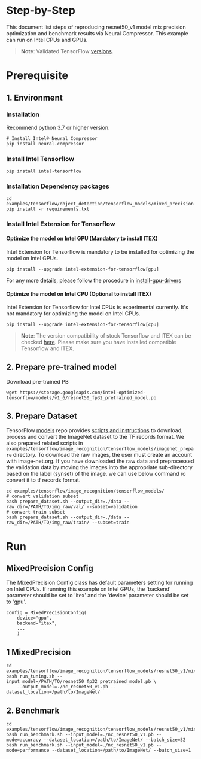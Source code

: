 Step-by-Step
============

This document list steps of reproducing resnet50_v1 model mix precision optimization and benchmark results via Neural Compressor.
This example can run on Intel CPUs and GPUs.

> **Note**: 
> Validated TensorFlow [versions](/docs/source/installation_guide.md#validated-software-environment).
# Prerequisite

## 1. Environment

### Installation
Recommend python 3.7 or higher version.

```shell
# Install Intel® Neural Compressor
pip install neural-compressor
```

### Install Intel Tensorflow
```shell
pip install intel-tensorflow
```

### Installation Dependency packages
```shell
cd examples/tensorflow/object_detection/tensorflow_models/mixed_precision
pip install -r requirements.txt
```

### Install Intel Extension for Tensorflow
#### Optimize the model on Intel GPU (Mandatory to install ITEX)
Intel Extension for Tensorflow is mandatory to be installed for optimizing the model on Intel GPUs.

```shell
pip install --upgrade intel-extension-for-tensorflow[gpu]
```
For any more details, please follow the procedure in [install-gpu-drivers](https://github.com/intel/intel-extension-for-tensorflow/blob/main/docs/install/install_for_gpu.md#install-gpu-drivers)

#### Optimize the model on Intel CPU (Optional to install ITEX)
Intel Extension for Tensorflow for Intel CPUs is experimental currently. It's not mandatory for optimizing the model on Intel CPUs.

```shell
pip install --upgrade intel-extension-for-tensorflow[cpu]
```
> **Note**: 
> The version compatibility of stock Tensorflow and ITEX can be checked [here](https://github.com/intel/intel-extension-for-tensorflow#compatibility-table). Please make sure you have installed compatible Tensorflow and ITEX.

## 2. Prepare pre-trained model
  Download pre-trained PB
  ```shell
  wget https://storage.googleapis.com/intel-optimized-tensorflow/models/v1_6/resnet50_fp32_pretrained_model.pb
  ```

## 3. Prepare Dataset

  TensorFlow [models](https://github.com/tensorflow/models) repo provides [scripts and instructions](https://github.com/tensorflow/models/tree/master/research/slim#an-automated-script-for-processing-imagenet-data) to download, process and convert the ImageNet dataset to the TF records format.
  We also prepared related scripts in ` examples/tensorflow/image_recognition/tensorflow_models/imagenet_prepare` directory. To download the raw images, the user must create an account with image-net.org. If you have downloaded the raw data and preprocessed the validation data by moving the images into the appropriate sub-directory based on the label (synset) of the image. we can use below command ro convert it to tf records format.

  ```shell
  cd examples/tensorflow/image_recognition/tensorflow_models/
  # convert validation subset
  bash prepare_dataset.sh --output_dir=./data --raw_dir=/PATH/TO/img_raw/val/ --subset=validation
  # convert train subset
  bash prepare_dataset.sh --output_dir=./data --raw_dir=/PATH/TO/img_raw/train/ --subset=train
  ```

# Run

## MixedPrecision Config

The MixedPrecision Config class has default parameters setting for running on Intel CPUs. If running this example on Intel GPUs, the 'backend' parameter should be set to 'itex' and the 'device' parameter should be set to 'gpu'.

```
config = MixedPrecisionConfig(
    device="gpu",
    backend="itex",
    ...
    )
```

## 1 MixedPrecision

  ```shell
  cd examples/tensorflow/image_recognition/tensorflow_models/resnet50_v1/mixed_precision
  bash run_tuning.sh --input_model=/PATH/TO/resnet50_fp32_pretrained_model.pb \
      --output_model=./nc_resnet50_v1.pb --dataset_location=/path/to/ImageNet/
  ```

## 2. Benchmark
  ```shell
  cd examples/tensorflow/image_recognition/tensorflow_models/resnet50_v1/mixed_precision
  bash run_benchmark.sh --input_model=./nc_resnet50_v1.pb --mode=accuracy --dataset_location=/path/to/ImageNet/ --batch_size=32
  bash run_benchmark.sh --input_model=./nc_resnet50_v1.pb --mode=performance --dataset_location=/path/to/ImageNet/ --batch_size=1
  ```